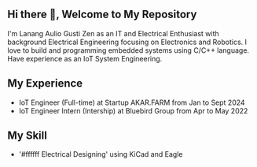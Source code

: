 ## Hi there 👋, Welcome to My Repository
I'm Lanang Aulio Gusti Zen as an IT and Electrical Enthusiast with background Electrical Engineering focusing on Electronics and Robotics. I love to build and programming embedded systems using C/C++ language. Have experience as an IoT System Engineering. 

## My Experience
  - IoT Engineer (Full-time) at Startup AKAR.FARM from Jan to Sept 2024
  - IoT Engineer Intern (Intership) at Bluebird Group from Apr to May 2022

## My Skill
  - '#ffffff Electrical Designing' using KiCad and Eagle 

<!--
**auxzen/auxzen** is a ✨ _special_ ✨ repository because its `README.md` (this file) appears on your GitHub profile.

Here are some ideas to get you started:

- 🔭 I’m currently working on ...
- 🌱 I’m currently learning ...
- 👯 I’m looking to collaborate on ...
- 🤔 I’m looking for help with ...
- 💬 Ask me about ...
- 📫 How to reach me: ...
- 😄 Pronouns: ...
- ⚡ Fun fact: ...
-->
